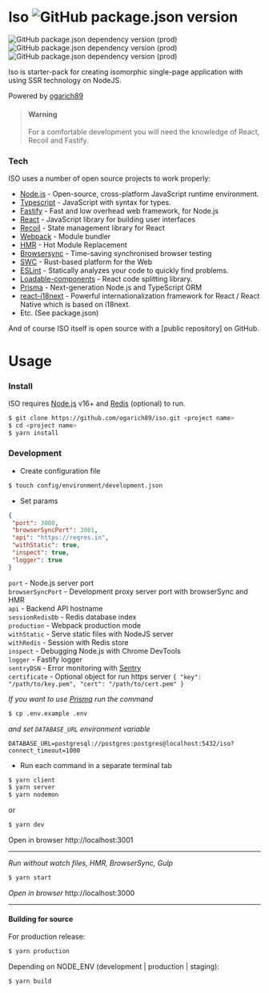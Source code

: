 # Iso ![GitHub package.json version](https://img.shields.io/github/package-json/v/ogarich89/iso?style=flat-square) 
![GitHub package.json dependency version (prod)](https://img.shields.io/github/package-json/dependency-version/ogarich89/iso/react?style=for-the-badge) ![GitHub package.json dependency version (prod)](https://img.shields.io/github/package-json/dependency-version/ogarich89/iso/fastify?style=for-the-badge) ![GitHub package.json dependency version (prod)](https://img.shields.io/github/package-json/dependency-version/ogarich89/iso/typescript?style=for-the-badge)

Iso is starter-pack for creating isomorphic single-page application with using SSR technology on NodeJS.

Powered by [ogarich89](https://github.com/ogarich89)

> #### Warning
> For a comfortable development you will need the knowledge of React, Recoil and Fastify.

### Tech

ISO uses a number of open source projects to work properly:

* [Node.js](https://nodejs.org/) - Open-source, cross-platform JavaScript runtime environment.
* [Typescript](https://www.typescriptlang.org/) - JavaScript with syntax for types.
* [Fastify](https://www.fastify.io/) - Fast and low overhead web framework, for Node.js
* [React](https://reactjs.org/) - JavaScript library for building user interfaces
* [Recoil](https://recoiljs.org/) - State management library for React
* [Webpack](https://webpack.js.org/) - Module bundler
* [HMR](https://webpack.js.org/concepts/hot-module-replacement/) - Hot Module Replacement
* [Browsersync](https://browsersync.io/) - Time-saving synchronised browser testing
* [SWC](https://swc.rs/) - Rust-based platform for the Web
* [ESLint](https://eslint.org/) - Statically analyzes your code to quickly find problems.
* [Loadable-components](https://www.smooth-code.com/open-source/loadable-components/) - React code splitting library.
* [Prisma](https://www.prisma.io/) - Next-generation Node.js and TypeScript ORM
* [react-i18next](https://react.i18next.com/) - Powerful internationalization framework for React / React Native which is based on i18next.
* Etc. (See package.json)

And of course ISO itself is open source with a [public repository]
 on GitHub.

# Usage

### Install

ISO requires [Node.js](https://nodejs.org/) v16+ and [Redis](https://redis.io) (optional) to run.


```sh
$ git clone https://github.com/ogarich89/iso.git <project name>
$ cd <project name>
$ yarn install
```

### Development

- Create configuration file
```sh
$ touch config/environment/development.json
```
- Set params 
```json
{
 "port": 3000,
 "browserSyncPort": 3001,
 "api": "https://reqres.in",
 "withStatic": true,
 "inspect": true,
 "logger": true
}
```

`port` - Node.js server port \
`browserSyncPort` - Development proxy server port with browserSync and HMR \
`api` - Backend API hostname \
`sessionRedisDb` - Redis database index \
`production` - Webpack production mode \
`withStatic` - Serve static files with NodeJS server \
`withRedis` - Session with Redis store \
`inspect` - Debugging Node.js with Chrome DevTools \
`logger` - Fastify logger \
`sentryDSN` - Error monitoring with [Sentry](https://sentry.io) \
`certificate` - Optional object for run https server `{ "key": "/path/to/key.pem", "cert": "/path/to/cert.pem" }`

_If you want to use [Prisma](https://www.prisma.io/) run the command_

```sh
$ cp .env.example .env
```
_and set `DATABASE_URL` environment variable_

```dotenv
DATABASE_URL=postgresql://postgres:postgres@localhost:5432/iso?connect_timeout=1000
```


- Run each command in a separate terminal tab
```sh
$ yarn client
$ yarn server
$ yarn nodemon
```
or
```sh
$ yarn dev
```

Open in browser http://localhost:3001

---

_Run without watch files, HMR, BrowserSync, Gulp_
```sh
$ yarn start
```

_Open in browser_ http://localhost:3000

---



#### Building for source
For production release:
```sh
$ yarn production
```
Depending on NODE_ENV (development | production | staging):
```sh
$ yarn build
```



